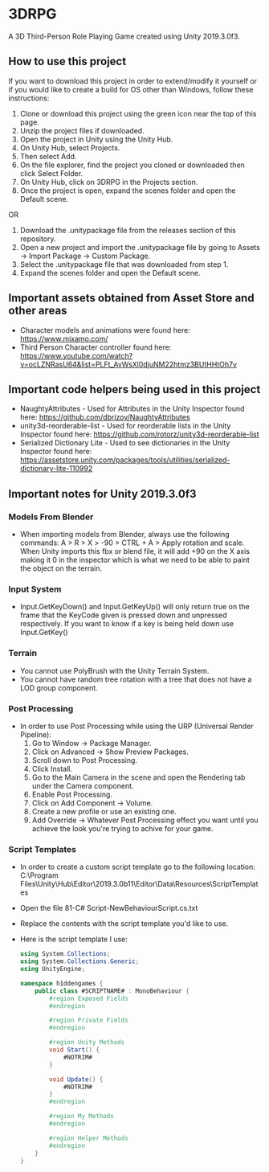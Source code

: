 # 3DRPG

A 3D Third-Person Role Playing Game created using Unity 2019.3.0f3.

## How to use this project

If you want to download this project in order to extend/modify it yourself or if you would like to create a build for OS other than Windows, follow these instructions:

1. Clone or download this project using the green icon near the top of this page.
2. Unzip the project files if downloaded.
3. Open the project in Unity using the Unity Hub.
4. On Unity Hub, select Projects.
5. Then select Add.
6. On the file explorer, find the project you cloned or downloaded then click Select Folder.
7. On Unity Hub, click on 3DRPG in the Projects section.
8. Once the project is open, expand the scenes folder and open the Default scene.

OR

1. Download the .unitypackage file from the releases section of this repository.
2. Open a new project and import the .unitypackage file by going to Assets -> Import Package -> Custom Package.
3. Select the .unitypackage file that was downloaded from step 1.
4. Expand the scenes folder and open the Default scene.

## Important assets obtained from Asset Store and other areas

- Character models and animations were found here: https://www.mixamo.com/
- Third Person Character controller found here: https://www.youtube.com/watch?v=ocLZNRasU64&list=PLFt_AvWsXl0djuNM22htmz3BUtHHtOh7v

## Important code helpers being used in this project

- NaughtyAttributes - Used for Attributes in the Unity Inspector found here: https://github.com/dbrizov/NaughtyAttributes
- unity3d-reorderable-list - Used for reorderable lists in the Unity Inspector found here: https://github.com/rotorz/unity3d-reorderable-list
- Serialized Dictionary Lite - Used to see dictionaries in the Unity Inspector found here: https://assetstore.unity.com/packages/tools/utilities/serialized-dictionary-lite-110992

## Important notes for Unity 2019.3.0f3

### Models From Blender

- When importing models from Blender, always use the following commands: A > R > X > -90 > CTRL + A > Apply rotation and scale. When Unity imports this fbx or blend file, it will add +90 on the X axis making it 0 in the inspector which is what we need to be able to paint the object on the terrain.

### Input System

- Input.GetKeyDown() and Input.GetKeyUp() will only return true on the frame that the KeyCode given is pressed down and unpressed respectively. If you want to know if a key is being held down use Input.GetKey()

### Terrain

- You cannot use PolyBrush with the Unity Terrain System.
- You cannot have random tree rotation with a tree that does not have a LOD group component.

### Post Processing

- In order to use Post Processing while using the URP (Universal Render Pipeline):
  1. Go to Window -> Package Manager.
  2. Click on Advanced -> Show Preview Packages.
  3. Scroll down to Post Processing.
  4. Click Install.
  5. Go to the Main Camera in the scene and open the Rendering tab under the Camera component.
  6. Enable Post Processing.
  7. Click on Add Component -> Volume.
  8. Create a new profile or use an existing one.
  9. Add Override -> Whatever Post Processing effect you want until you achieve the look you're trying to achive for your game.

### Script Templates

- In order to create a custom script template go to the following location: C:\Program Files\Unity\Hub\Editor\2019.3.0b11\Editor\Data\Resources\ScriptTemplates
- Open the file 81-C# Script-NewBehaviourScript.cs.txt
- Replace the contents with the script template you'd like to use.
- Here is the script template I use:

    ```c#
    using System.Collections;
    using System.Collections.Generic;
    using UnityEngine;

    namespace h1ddengames {
        public class #SCRIPTNAME# : MonoBehaviour {
            #region Exposed Fields
            #endregion

            #region Private Fields
            #endregion

            #region Unity Methods
            void Start() {
                #NOTRIM#
            }

            void Update() {
                #NOTRIM#
            }
            #endregion

            #region My Methods
            #endregion

            #region Helper Methods
            #endregion
        }
    }
    ```

